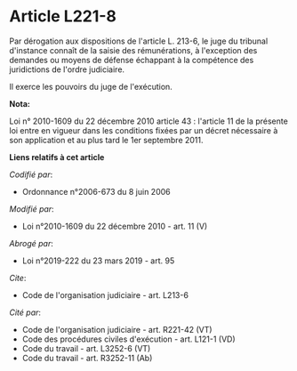 # Article L221-8

Par dérogation aux dispositions de l'article L. 213-6, le juge du tribunal d'instance connaît de la saisie des rémunérations,
à l'exception des demandes ou moyens de défense échappant à la compétence des juridictions de l'ordre judiciaire. 

Il exerce les pouvoirs du juge de l'exécution.

**Nota:**

Loi n° 2010-1609 du 22 décembre 2010 article 43 : l'article 11 de la présente loi entre en vigueur dans les conditions fixées
par un décret nécessaire à son application et au plus tard le 1er septembre 2011.

**Liens relatifs à cet article**

_Codifié par_:

  - Ordonnance n°2006-673 du 8 juin 2006

_Modifié par_:

  - Loi n°2010-1609 du 22 décembre 2010 - art. 11 (V)

_Abrogé par_:

  - Loi n°2019-222 du 23 mars 2019 - art. 95

_Cite_:

  - Code de l'organisation judiciaire - art. L213-6

_Cité par_:

  - Code de l'organisation judiciaire - art. R221-42 (VT)
  - Code des procédures civiles d'exécution - art. L121-1 (VD)
  - Code du travail - art. L3252-6 (VT)
  - Code du travail - art. R3252-11 (Ab)
